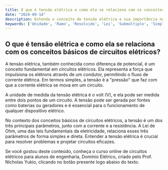 ```yaml
---
title: O que é tensão elétrica e como ela se relaciona com os conceitos básicos de circuitos elétricos?
date: "2024-09-14"
description: Entenda o conceito de tensão elétrica e sua importância nos circuitos elétricos.
keywords: ['Unidade', 'Ramo', 'Resolvido', 'Lei', 'Submúltiplo', 'Simples', 'tensão']
---
```


## O que é tensão elétrica e como ela se relaciona com os conceitos básicos de circuitos elétricos?

A tensão elétrica, também conhecida como diferença de potencial, é um conceito fundamental em circuitos elétricos. Ela representa a força que impulsiona os elétrons através de um condutor, permitindo o fluxo de corrente elétrica. Em termos simples, a tensão é a "pressão" que faz com que a corrente elétrica se mova em um circuito.

A unidade de medida da tensão elétrica é o volt (V), e ela pode ser medida entre dois pontos de um circuito. A tensão pode ser gerada por fontes como baterias ou geradores e é essencial para o funcionamento de qualquer dispositivo elétrico.

No contexto dos conceitos básicos de circuitos elétricos, a tensão é um dos três principais parâmetros, junto com a corrente e a resistência. A Lei de Ohm, uma das leis fundamentais da eletricidade, relaciona esses três parâmetros de forma simples e direta. Entender a tensão elétrica é crucial para resolver problemas e projetar circuitos eficazes.

Se você gostou deste conteúdo, conheça o curso online de circuitos elétricos para alunos de engenharia, Domínio Elétrico, criado pelo Prof. Nicholas Yukio, clicando no botão presente logo abaixo do texto.